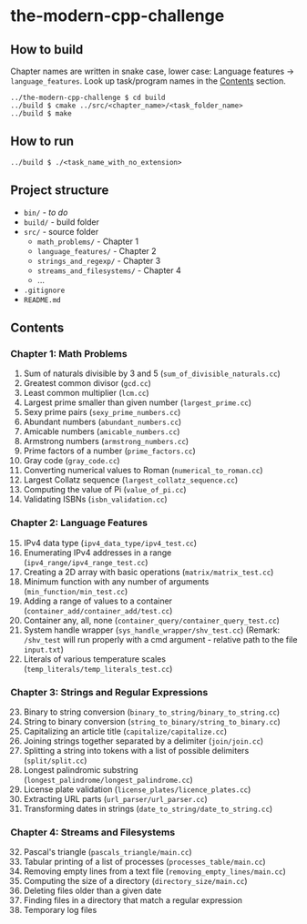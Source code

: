 # the-modern-cpp-challenge

## How to build

Chapter names are written in snake case, lower case: Language features -> `language_features`. Look up task/program names in the [Contents](#contents) section.

```
../the-modern-cpp-challenge $ cd build
../build $ cmake ../src/<chapter_name>/<task_folder_name>
../build $ make
```

## How to run

```
../build $ ./<task_name_with_no_extension>
```

## Project structure

- `bin/` - _to do_
- `build/` - build folder
- `src/` - source folder
  - `math_problems/` - Chapter 1
  - `language_features/` - Chapter 2
  - `strings_and_regexp/` - Chapter 3
  - `streams_and_filesystems/` - Chapter 4
  - ...
- `.gitignore`
- `README.md`

## Contents

### Chapter 1: Math Problems

1. Sum of naturals divisible by 3 and 5 (`sum_of_divisible_naturals.cc`)
2. Greatest common divisor (`gcd.cc`)
3. Least common multiplier (`lcm.cc`)
4. Largest prime smaller than given number (`largest_prime.cc`)
5. Sexy prime pairs (`sexy_prime_numbers.cc`)
6. Abundant numbers (`abundant_numbers.cc`)
7. Amicable numbers (`amicable_numbers.cc`)
8. Armstrong numbers (`armstrong_numbers.cc`)
9. Prime factors of a number (`prime_factors.cc`)
10. Gray code (`gray_code.cc`)
11. Converting numerical values to Roman (`numerical_to_roman.cc`)
12. Largest Collatz sequence (`largest_collatz_sequence.cc`)
13. Computing the value of Pi (`value_of_pi.cc`)
14. Validating ISBNs (`isbn_validation.cc`)

### Chapter 2: Language Features

15. IPv4 data type (`ipv4_data_type/ipv4_test.cc`)
16. Enumerating IPv4 addresses in a range (`ipv4_range/ipv4_range_test.cc`)
17. Creating a 2D array with basic operations (`matrix/matrix_test.cc`)
18. Minimum function with any number of arguments (`min_function/min_test.cc`)
19. Adding a range of values to a container (`container_add/container_add/test.cc`)
20. Container any, all, none (`container_query/container_query_test.cc`)
21. System handle wrapper (`sys_handle_wrapper/shv_test.cc`) (Remark: `/shv_test` will run properly with a cmd argument - relative path to the file `input.txt`)
22. Literals of various temperature scales (`temp_literals/temp_literals_test.cc`)

### Chapter 3: Strings and Regular Expressions

23. Binary to string conversion (`binary_to_string/binary_to_string.cc`)
24. String to binary conversion (`string_to_binary/string_to_binary.cc`)
25. Capitalizing an article title (`capitalize/capitalize.cc`)
26. Joining strings together separated by a delimiter (`join/join.cc`)
27. Splitting a string into tokens with a list of possible delimiters (`split/split.cc`)
28. Longest palindromic substring (`longest_palindrome/longest_palindrome.cc`)
29. License plate validation (`license_plates/licence_plates.cc`)
30. Extracting URL parts (`url_parser/url_parser.cc`)
31. Transforming dates in strings (`date_to_string/date_to_string.cc`)

### Chapter 4: Streams and Filesystems

32. Pascal's triangle (`pascals_triangle/main.cc`)
33. Tabular printing of a list of processes (`processes_table/main.cc`)
34. Removing empty lines from a text file (`removing_empty_lines/main.cc`)
35. Computing the size of a directory (`directory_size/main.cc`)
36. Deleting files older than a given date
37. Finding files in a directory that match a regular expression
38. Temporary log files
